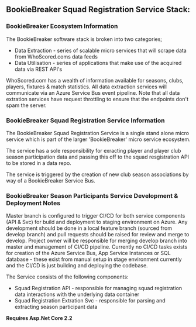 <h2>BookieBreaker Squad Registration Service Stack:</h2>

<h3>BookieBreaker Ecosystem Information</h3>

<p>
	The BookieBreaker software stack is broken into two categories;
</p>

<ul>
	<li>Data Extraction - series of scalable micro services that will scrape data from WhoScored.coms data feeds</li>
	<li>Data Utilisation - series of applications that make use of the acquired data via REST API's</li>
</ul>

<p>
	WhoScored.com has a wealth of information available for seasons, clubs, players, fixtures & match statistics.
	All data extraction services will communicate via an Azure Service Bus event pipeline.
	Note that all data extration services have request throttling to ensure that the endpoints don't spam the server.
</p>

<h3>BookieBreaker Squad Registration Service Information</h3>

<p>The BookieBreaker Squad Registration Service is a single stand alone micro service which is part of the larger 'BookieBreaker' micro service ecosystem.</p>

<p>The service has a sole responsibility for exracting player and player club season participation data and passing this off to the squad resgistration API to be stored in a data repo.</p>

<p>The service is triggered by the creation of new club season associations by way of a BookieBreaker Service Bus.</p>

<h3>BookieBreaker Season Participants Service Development & Deployment Notes</h3>

<p>
	Master branch is configured to trigger CI/CD for both service components (API & Svc) for build and deployment to staging environment on Azure. 
	Any development should be done in a local feature branch (sourced from develop branch) and pull requests should be raised for review and merge to develop.
	Project owner will be responsible for merging develop branch into master and management of CI/CD pipeline.
	Currently no CI/CD tasks exists for creation of the Azure Service Bus, App Service Instances or SQL database - these exist from manual setup in stage environment currently and the CI/CD is just building and deploying the codebase.
</p>

<p>The Service consists of the following components:
	<ul>
		<li>Squad Registration API - responsible for managing squad registration data interactions with the underlying data container</li>
		<li>Squad Registration Extration Svc - responsible for parsing and extracting season participant data</li>
	</ul>
</p>

<p><b>Requires Asp.Net Core 2.2</b></p>